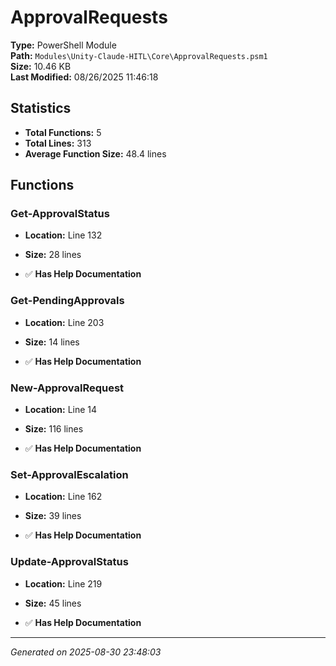 # ApprovalRequests

**Type:** PowerShell Module  
**Path:** `Modules\Unity-Claude-HITL\Core\ApprovalRequests.psm1`  
**Size:** 10.46 KB  
**Last Modified:** 08/26/2025 11:46:18  

## Statistics

- **Total Functions:** 5
- **Total Lines:** 313
- **Average Function Size:** 48.4 lines

## Functions


### Get-ApprovalStatus

- **Location:** Line 132
- **Size:** 28 lines

- ✅ **Has Help Documentation** 
### Get-PendingApprovals

- **Location:** Line 203
- **Size:** 14 lines

- ✅ **Has Help Documentation** 
### New-ApprovalRequest

- **Location:** Line 14
- **Size:** 116 lines

- ✅ **Has Help Documentation** 
### Set-ApprovalEscalation

- **Location:** Line 162
- **Size:** 39 lines

- ✅ **Has Help Documentation** 
### Update-ApprovalStatus

- **Location:** Line 219
- **Size:** 45 lines

- ✅ **Has Help Documentation**

---
*Generated on 2025-08-30 23:48:03*
